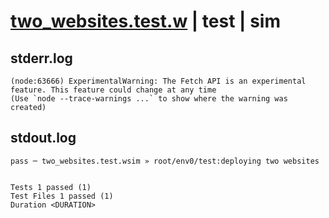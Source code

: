 # [two_websites.test.w](../../../../../../examples/tests/sdk_tests/website/two_websites.test.w) | test | sim

## stderr.log
```log
(node:63666) ExperimentalWarning: The Fetch API is an experimental feature. This feature could change at any time
(Use `node --trace-warnings ...` to show where the warning was created)
```

## stdout.log
```log
pass ─ two_websites.test.wsim » root/env0/test:deploying two websites
 
 
Tests 1 passed (1)
Test Files 1 passed (1)
Duration <DURATION>
```

